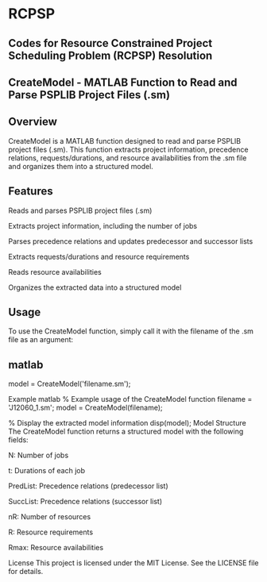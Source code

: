 # RCPSP
## Codes for Resource Constrained Project Scheduling Problem (RCPSP) Resolution
## CreateModel - MATLAB Function to Read and Parse PSPLIB Project Files (.sm)
## Overview
CreateModel is a MATLAB function designed to read and parse PSPLIB project files (.sm). This function extracts project information, precedence relations, requests/durations, and resource availabilities from the .sm file and organizes them into a structured model.

## Features
Reads and parses PSPLIB project files (.sm)

Extracts project information, including the number of jobs

Parses precedence relations and updates predecessor and successor lists

Extracts requests/durations and resource requirements

Reads resource availabilities

Organizes the extracted data into a structured model

## Usage
To use the CreateModel function, simply call it with the filename of the .sm file as an argument:

## matlab

model = CreateModel('filename.sm');

Example
matlab
% Example usage of the CreateModel function
filename = 'J12060_1.sm';
model = CreateModel(filename);

% Display the extracted model information
disp(model);
Model Structure
The CreateModel function returns a structured model with the following fields:

N: Number of jobs

t: Durations of each job

PredList: Precedence relations (predecessor list)

SuccList: Precedence relations (successor list)

nR: Number of resources

R: Resource requirements

Rmax: Resource availabilities

License
This project is licensed under the MIT License. See the LICENSE file for details.
